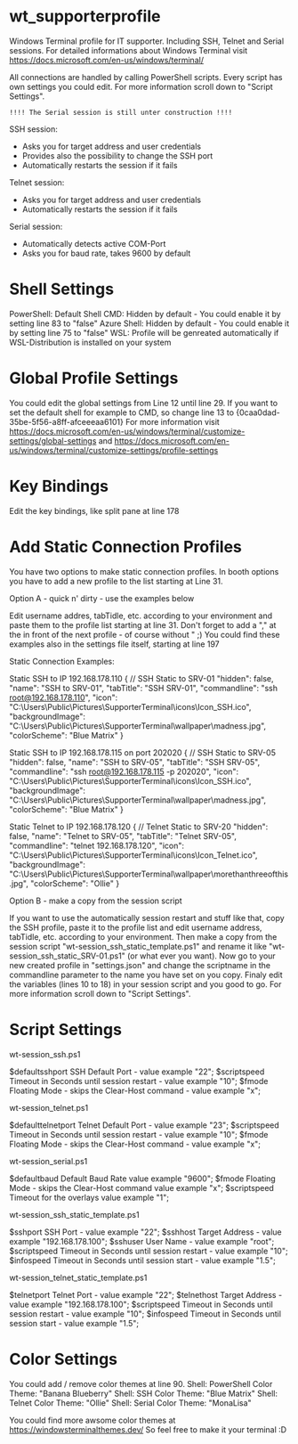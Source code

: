# wt_supporterprofile
Windows Terminal profile for IT supporter. Including SSH, Telnet and Serial sessions.
For detailed informations about Windows Terminal visit https://docs.microsoft.com/en-us/windows/terminal/

All connections are handled by calling PowerShell scripts. Every script has own settings you could edit.
For more information scroll down to "Script Settings".

    !!!! The Serial session is still unter construction !!!!

SSH session:
 - Asks you for target address and user credentials
 - Provides also the possibility to change the SSH port
 - Automatically restarts the session if it fails

Telnet session:
 - Asks you for target address and user credentials
 - Automatically restarts the session if it fails

Serial session:
 - Automatically detects active COM-Port
 - Asks you for baud rate, takes 9600 by default



# Shell Settings
PowerShell: Default Shell
CMD: Hidden by default - You could enable it by setting line 83 to "false"
Azure Shell: Hidden by default - You could enable it by setting line 75 to "false"
WSL: Profile will be genreated automatically if WSL-Distribution is installed on your system



# Global Profile Settings
You could edit the global settings from Line 12 until line 29.
If you want to set the default shell for example to CMD, so change line 13 to {0caa0dad-35be-5f56-a8ff-afceeeaa6101}
For more information visit https://docs.microsoft.com/en-us/windows/terminal/customize-settings/global-settings
and https://docs.microsoft.com/en-us/windows/terminal/customize-settings/profile-settings



# Key Bindings
Edit the key bindings, like split pane at line 178



# Add Static Connection Profiles
You have two options to make static connection profiles. In booth options you have to add a new profile to the list starting at Line 31.


Option A - quick n' dirty - use the examples below

Edit username addres, tabTidle, etc. according to your environment and paste them to the profile list starting at line 31.
Don't forget to add a "," at the in front of the next profile - of course without "   ;)
You could find these examples also in the settings file itself, starting at line 197

Static Connection Examples:

Static SSH to IP 192.168.178.110
          {
                // SSH Static to SRV-01
                "hidden": false,
                "name": "SSH to SRV-01",
                "tabTitle": "SSH SRV-01",
                "commandline": "ssh root@192.168.178.110",
                "icon": "C:\\Users\\Public\\Pictures\\SupporterTerminal\\icons\\Icon_SSH.ico",
                "backgroundImage": "C:\\Users\\Public\\Pictures\\SupporterTerminal\\wallpaper\\madness.jpg",
                "colorScheme": "Blue Matrix"
          }

  Static SSH to IP 192.168.178.115 on port 202020
          {
                // SSH Static to SRV-05
                "hidden": false,
                "name": "SSH to SRV-05",
                "tabTitle": "SSH SRV-05",
                "commandline": "ssh root@192.168.178.115 -p 202020",
                "icon": "C:\\Users\\Public\\Pictures\\SupporterTerminal\\icons\\Icon_SSH.ico",
                "backgroundImage": "C:\\Users\\Public\\Pictures\\SupporterTerminal\\wallpaper\\madness.jpg",
                "colorScheme": "Blue Matrix"
          }

  Static Telnet to IP 192.168.178.120
          {
                // Telnet Static to SRV-20
                "hidden": false,
                "name": "Telnet to SRV-05",
                "tabTitle": "Telnet SRV-05",
                "commandline": "telnet 192.168.178.120",
                "icon": "C:\\Users\\Public\\Pictures\\SupporterTerminal\\icons\\Icon_Telnet.ico",
                "backgroundImage": "C:\\Users\\Public\\Pictures\\SupporterTerminal\\wallpaper\\morethanthreeofthis.jpg",
                "colorScheme": "Ollie"
          }


Option B - make a copy from the session script

If you want to use the automatically session restart and stuff like that, copy the SSH profile, paste it to the profile list
and edit username address, tabTidle, etc. according to your environment.
Then make a copy from the session script "wt-session_ssh_static_template.ps1" and rename it like "wt-session_ssh_static_SRV-01.ps1" (or what ever you want).
Now go to your new created profile in "settings.json" and change the scriptname in the commandline parameter to the name you have set on you copy.
Finaly edit the variables (lines 10 to 18) in your session script and you good to go. For more information scroll down to "Script Settings".



# Script Settings

wt-session_ssh.ps1

$defaultsshport
SSH Default Port - value example  "22";
$scriptspeed
Timeout in Seconds until session restart - value example  "10";
$fmode
Floating Mode - skips the Clear-Host command - value example  "x";


wt-session_telnet.ps1

$defaulttelnetport
Telnet Default Port - value example  "23";
$scriptspeed
Timeout in Seconds until session restart - value example  "10";
$fmode
Floating Mode - skips the Clear-Host command - value example  "x";


wt-session_serial.ps1

$defaultbaud
Default Baud Rate                 				value example  "9600";
$fmode
Floating Mode - skips the Clear-Host command  	value example  "x";
$scriptspeed
Timeout for the overlays            			value example  "1";


wt-session_ssh_static_template.ps1

$sshport
SSH Port - value example  "22";
$sshhost
Target Address - value example  "192.168.178.100";
$sshuser
User Name - value example  "root";
$scriptspeed
Timeout in Seconds until session restart - value example  "10";
$infospeed
Timeout in Seconds until session start - value example  "1.5";


wt-session_telnet_static_template.ps1

$telnetport
Telnet Port - value example  "22";
$telnethost
Target Address - value example  "192.168.178.100";
$scriptspeed
Timeout in Seconds until session restart - value example  "10";
$infospeed
Timeout in Seconds until session start - value example  "1.5";



# Color Settings
You could add / remove color themes at line 90.
Shell: PowerShell  Color Theme: "Banana Blueberry"
Shell: SSH         Color Theme: "Blue Matrix"
Shell: Telnet      Color Theme: "Ollie"
Shell: Serial      Color Theme: "MonaLisa"

You could find more awsome color themes at https://windowsterminalthemes.dev/
So feel free to make it your terminal :D
